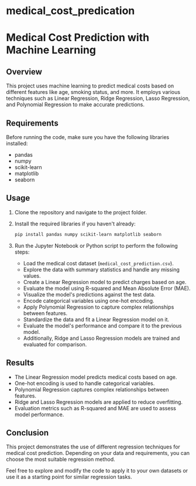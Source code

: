 # medical_cost_predication

# Medical Cost Prediction with Machine Learning

## Overview

This project uses machine learning to predict medical costs based on different features like age, smoking status, and more. It employs various techniques such as Linear Regression, Ridge Regression, Lasso Regression, and Polynomial Regression to make accurate predictions.

## Requirements

Before running the code, make sure you have the following libraries installed:

- pandas
- numpy
- scikit-learn
- matplotlib
- seaborn

## Usage

1. Clone the repository and navigate to the project folder.

2. Install the required libraries if you haven't already:

   ```bash
   pip install pandas numpy scikit-learn matplotlib seaborn
   ```

3. Run the Jupyter Notebook or Python script to perform the following steps:

   - Load the medical cost dataset (`medical_cost_prediction.csv`).
   - Explore the data with summary statistics and handle any missing values.
   - Create a Linear Regression model to predict charges based on age.
   - Evaluate the model using R-squared and Mean Absolute Error (MAE).
   - Visualize the model's predictions against the test data.
   - Encode categorical variables using one-hot encoding.
   - Apply Polynomial Regression to capture complex relationships between features.
   - Standardize the data and fit a Linear Regression model on it.
   - Evaluate the model's performance and compare it to the previous model.
   - Additionally, Ridge and Lasso Regression models are trained and evaluated for comparison.

## Results

- The Linear Regression model predicts medical costs based on age.
- One-hot encoding is used to handle categorical variables.
- Polynomial Regression captures complex relationships between features.
- Ridge and Lasso Regression models are applied to reduce overfitting.
- Evaluation metrics such as R-squared and MAE are used to assess model performance.

## Conclusion

This project demonstrates the use of different regression techniques for medical cost prediction. Depending on your data and requirements, you can choose the most suitable regression method.

Feel free to explore and modify the code to apply it to your own datasets or use it as a starting point for similar regression tasks.

